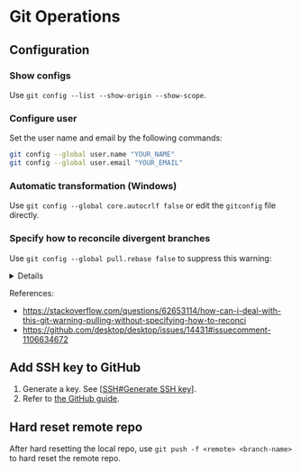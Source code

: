 # Git Operations

## Configuration

### Show configs

Use `git config --list --show-origin --show-scope`.

### Configure user

Set the user name and email by the following commands:

```bash
git config --global user.name "YOUR_NAME"
git config --global user.email "YOUR_EMAIL"
```

### Automatic transformation (Windows)

Use `git config --global core.autocrlf false` or edit the `gitconfig` file directly.

### Specify how to reconcile divergent branches

Use `git config --global pull.rebase false` to suppress this warning:

<details>

```log
hint: You have divergent branches and need to specify how to reconcile them.
hint: You can do so by running one of the following commands sometime before
hint: your next pull:
hint:
hint:   git config pull.rebase false  # merge
hint:   git config pull.rebase true   # rebase
hint:   git config pull.ff only       # fast-forward only
hint:
hint: You can replace "git config" with "git config --global" to set a default
hint: preference for all repositories. You can also pass --rebase, --no-rebase,
hint: or --ff-only on the command line to override the configured default per
hint: invocation.
fatal: Need to specify how to reconcile divergent branches.
```

</details>

References:

- https://stackoverflow.com/questions/62653114/how-can-i-deal-with-this-git-warning-pulling-without-specifying-how-to-reconci
- https://github.com/desktop/desktop/issues/14431#issuecomment-1106634672

## Add SSH key to GitHub

1. Generate a key. See [[SSH#Generate SSH key]].
2. Refer to [the GitHub guide]( https://docs.github.com/en/authentication/connecting-to-github-with-ssh/adding-a-new-ssh-key-to-your-github-account ).

## Hard reset remote repo

After hard resetting the local repo, use `git push -f <remote> <branch-name>` to hard reset the remote repo.

[//begin]: # "Autogenerated link references for markdown compatibility"
[SSH#Generate SSH key]: ../remote/SSH.md "SSH configs"
[//end]: # "Autogenerated link references"
